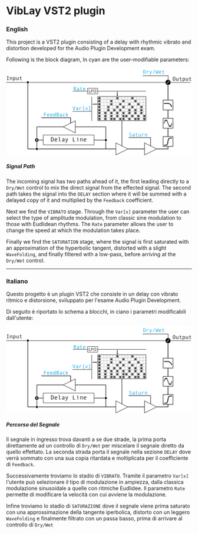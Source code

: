 # VibLay VST2 plugin

### English

This project is a VST2 plugin consisting of a delay with rhythmic vibrato and distortion developed for the Audio Plugin Development exam.

Following is the block diagram, In cyan are the user-modifiable parameters:

![](Schematic.png)

##### Signal Path
The incoming signal has two paths ahead of it, the first leading directly to a `Dry/Wet` control to mix the direct signal from the effected signal.
The second path takes the signal into the `DELAY` section where it will be summed with a delayed copy of it and multiplied by the `Feedback` coefficient.

Next we find the `VIBRATO` stage. 
Through the `Var[x]` parameter the user can select the type of amplitude modulation, from classic sine modulation to those with Eudlidean rhythms. 
The `Rate` parameter allows the user to change the speed at which the modulation takes place.

Finally we find the `SATURATION` stage, where the signal is first saturated with an approximation of the hyperbolic tangent, distorted with a slight `WaveFolding`, and finally filtered with a low-pass, before arriving at the `Dry/Wet` control.

---

### Italiano

Questo progetto è un plugin VST2 che consiste in un delay con vibrato ritmico e distorsione, sviluppato per l'esame Audio Plugin Development.

Di seguito è riportato lo schema a blocchi, in ciano i parametri modificabili dall'utente:

![](Schematic.png)

##### Percorso del Segnale

Il segnale in ingresso trova davanti a se due strade, la prima porta direttamente ad un controllo di `Dry/Wet` per miscelare il segnale diretto da quello effettato.
La seconda strada porta il segnale nella sezione `DELAY` dove verrà sommato con una sua copia ritardata e moltiplicata per il coefficiente di `Feedback`.

Successivamente troviamo lo stadio di `VIBRATO`. 
Tramite il parametro `Var[x]` l'utente può selezionare il tipo di modulazione in ampiezza, dalla classica modulazione sinusoidale a quelle con ritmiche Eudlidee. 
Il parametro `Rate` permette di modificare la velocità con cui avviene la modulazione.

Infine troviamo lo stadio di `SATURAZIONE` dove il segnale viene prima saturato con una approssimazione della tangente iperbolica, distorto con un leggero `WaveFolding` e finalmente filtrato con un passa basso, prima di arrivare al controllo di `Dry/Wet`